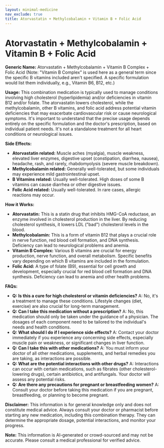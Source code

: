 ```yaml
---
layout: minimal-medicine
nav_exclude: true
title: Atorvastatin + Methylcobalamin + Vitamin B + Folic Acid
---
```


# Atorvastatin + Methylcobalamin + Vitamin B + Folic Acid

**Generic Name:** Atorvastatin + Methylcobalamin + Vitamin B Complex + Folic Acid (Note:  "Vitamin B Complex" is used here as a general term since the specific B vitamins included aren't specified.  A specific formulation would list them individually, e.g., Vitamin B6, B12, etc.)


**Usage:** This combination medication is typically used to manage conditions involving high cholesterol (hyperlipidemia) and/or deficiencies in vitamin B12 and/or folate.  The atorvastatin lowers cholesterol, while the methylcobalamin, other B vitamins, and folic acid address potential vitamin deficiencies that may exacerbate cardiovascular risk or cause neurological symptoms.  It's important to understand that the precise usage depends entirely on the specific formulation and the doctor's prescription, based on individual patient needs.  It's not a standalone treatment for all heart conditions or neurological issues.


**Side Effects:**

* **Atorvastatin related:** Muscle aches (myalgia), muscle weakness, elevated liver enzymes, digestive upset (constipation, diarrhea, nausea), headache, rash, and rarely, rhabdomyolysis (severe muscle breakdown).
* **Methylcobalamin related:**  Generally well-tolerated, but some individuals may experience mild gastrointestinal upset.
* **B Vitamins related:**  Usually well-tolerated.  High doses of some B vitamins can cause diarrhea or other digestive issues.
* **Folic Acid related:** Usually well-tolerated.  In rare cases, allergic reactions may occur.


**How it Works:**

* **Atorvastatin:**  This is a statin drug that inhibits HMG-CoA reductase, an enzyme involved in cholesterol production in the liver. By reducing cholesterol synthesis, it lowers LDL ("bad") cholesterol levels in the blood.
* **Methylcobalamin:** This is a form of vitamin B12 that plays a crucial role in nerve function, red blood cell formation, and DNA synthesis.  Deficiency can lead to neurological problems and anemia.
* **Vitamin B Complex:**  Various B vitamins are crucial for energy production, nerve function, and overall metabolism.  Specific benefits vary depending on which B vitamins are included in the formulation.
* **Folic Acid:**  A type of folate (B9), essential for cell growth and development, especially crucial for red blood cell formation and DNA synthesis.  Deficiency can lead to anemia and other health problems.


**FAQs:**

* **Q:  Is this a cure for high cholesterol or vitamin deficiencies?** A: No, it's a treatment to manage these conditions.  Lifestyle changes (diet, exercise) are also crucial for long-term management.
* **Q:  Can I take this medication without a prescription?** A: No, this medication should only be taken under the guidance of a physician.  The dosages of each component need to be tailored to the individual's needs and health conditions.
* **Q:  What should I do if I experience side effects?** A: Contact your doctor immediately if you experience any concerning side effects, especially muscle pain or weakness, or significant changes in liver function.
* **Q:  Can I take this with other medications?** A:  You must inform your doctor of all other medications, supplements, and herbal remedies you are taking, as interactions are possible.
* **Q:  What are the potential interactions with other drugs?** A:  Interactions can occur with certain medications, such as fibrates (other cholesterol-lowering drugs), certain antibiotics, and antifungals.  Your doctor will assess any potential risks.
* **Q:  Are there any precautions for pregnant or breastfeeding women?** A:  Consult your doctor before taking this medication if you are pregnant, breastfeeding, or planning to become pregnant.


**Disclaimer:**  This information is for general knowledge only and does not constitute medical advice.  Always consult your doctor or pharmacist before starting any new medication, including this combination therapy.  They can determine the appropriate dosage, potential interactions, and monitor your progress.


**Note:** This information is AI-generated or crowd-sourced and may not be accurate. Please consult a medical professional for verified advice.